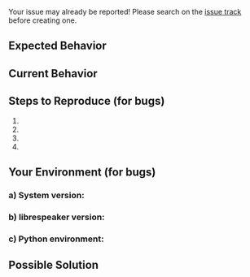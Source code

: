 Your issue may already be reported!
Please search on the [issue track](https://github.com/respeaker/respeakerd/issues) before creating one.

## Expected Behavior
<!--- If you're describing a bug, tell us what should happen -->
<!--- If you're suggesting a change/improvement, tell us how it should work -->

## Current Behavior
<!--- If describing a bug, tell us what happens instead of the expected behavior, attaching logs/command line printings which represent the failure. -->
<!--- If suggesting a change/improvement, explain the difference from current behavior -->

## Steps to Reproduce (for bugs)
<!--- Provide a link to a live example, or an unambiguous set of steps to -->
<!--- reproduce this bug. Include code to reproduce, if relevant -->
1.
2.
3.
4.

## Your Environment (for bugs)
<!--- Include as many relevant details about the environment you experienced the bug in -->
### a) System version:
<!--- Get the system version via `cat /etc/issue.net` -->

### b) librespeaker version:
<!--- The output of `sudo dpkg-query -l librespeaker` -->

### c) Python environment:
<!--- The output of `pip freeze` -->

## Possible Solution
<!--- Not obligatory, but suggest a fix/reason for the bug, -->
<!--- or ideas how to implement the addition or change -->
